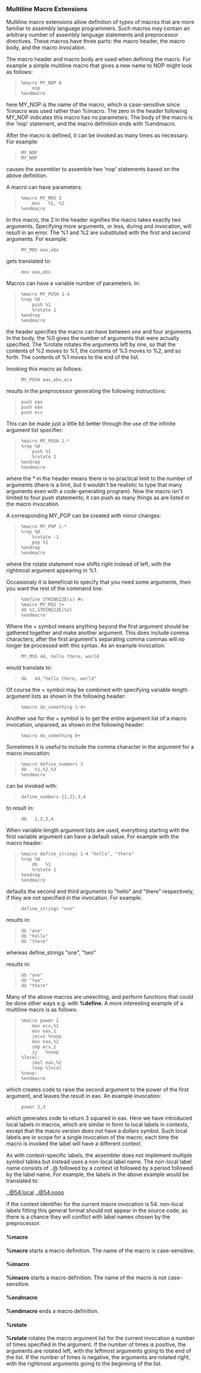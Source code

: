 ### Multiline Macro Extensions

 
 Multiline macro extensions allow definition of types of macros that are more familiar to assembly language programmers.  Such macros may contain an arbitrary number of assembly language statements and preprocessor directives.  These macros have three parts:  the macro header, the macro body, and the macro invocation.
 
 The macro header and macro body are used when defining the macro.  For example a simple multiline macro that gives a new name to NOP might look as follows:
 
>     %macro MY_NOP 0
>         nop
>     %endmacro
 
 here MY_NOP is the name of the macro, which is case-sensitive since %macro was used rather than %imacro.  The zero in the header following MY_NOP indicates this macro has no parameters.  The body of the macro is the 'nop' statement, and the macro definition ends with %endmacro.
 
 After the macro is defined, it can be invoked as many times as necessary.  For example:
 
>     MY_NOP
>     MY_NOP
 
 causes the assembler to assemble two 'nop' statements based on the above definition.
 
 A macro can have parameters:
 
>     %macro MY_MOV 2
>         mov   %1, %2
>     %endmacro
 
 In this macro, the 2 in the header signifies the macro takes exactly two arguments.  Specifying more arguments, or less, during and invocation, will result in an error.  The %1 and %2 are substituted with the first and second arguments.  For example:
 
>     MY_MOV eax,ebx
 
 gets translated to:
 
>     mov eax,ebx
 
 
 Macros can have a variable number of parameters.  In:
 
>     %macro MY_PUSH 1-4
>     %rep %0
>         push %1
>         %rotate 1
>     %endrep
>     %endmacro
 
 the header specifies the macro can have between one and four arguments.  In the body, the %0 gives the number of arguments that were actually specified.  The %rotate rotates the arguments left by one, so that the contents of %2 moves to %1, the contents of %3 moves to %2, and so forth.  The contents of %1 moves to the end of the list.
 
 Invoking this macro as follows:
 
>     MY_PUSH eax,ebx,ecx
 
 results in the preprocessor generating the following instructions:
 
>     push eax
>     push ebx
>     push ecx
 
 This can be made just a little bit better through the use of the infinite argument list specifier:
 
>     %macro MY_PUSH 1-*
>     %rep %0
>         push %1
>         %rotate 1
>     %endrep
>     %endmacro
 
 where the \* in the header means there is no practical limit to the number of arguments (there is a limit, but it wouldn't be realistic to type that many arguments even with a code-generating program).  Now the macro isn't limited to four push statements; it can push as many things as are listed in the macro invocation.
 
 A corresponding MY_POP can be created with minor changes:
 
>     %macro MY_POP 1-*
>     %rep %0
>         %rotate -1
>         pop %1
>     %endrep
>     %endmacro
 
 where the rotate statement now shifts right instead of left, with the rightmost argument appearing in %1.
 
 Occasionaly it is beneficial to specify that you need some arguments, then you want the rest of the command line:
 
>     %define STRINGIZE(s) #s
>     %macro MY_MSG 1+
>     db %1,STRINGIZE(%2)
>     %endmacro
 
 Where the + symbol means anything beyond the first argument should be gathered together and make another argument.  This does include comma characters; after the first argument's separating comma commas will no longer be processed with this syntax.  As an example invocation:
 
>     MY_MSG 44, hello there, world
 
 would translate to:
 
>     db   44,"hello there, world"
 
 Of course the + symbol may be combined with specifying variable length argument lists as shown in the following header:
 
>     %macro do_something 1-4+
 
 Another use for the + symbol is to get the entire argument list of a macro invocation, unparsed, as shown in the following header:
 
>     %macro do_something 0+
 
 Sometimes it is useful to include the comma character in the argument for a macro invocation:
 
>     %macro define_numbers 3
>     db   %1,%2,%3
>     %endmacro
 
 can be invoked with:
 
>     define_numbers {1,2},3,4
 
 to result in:
 
>     db   1,2,3,4
 
 When variable length argument lists are used, everything starting with the first variable argument can have a default value.  For example with the macro header:
 
>     %macro define_strings 1-4 "hello", "there"
>     %rep %0
>         db   %1
>         %rotate 1
>     %endrep
>     %endmacro
 
 defaults the second and third arguments to "hello" and "there" respectively, if they are not specified in the invocation.  For example:
 
>     define_strings "one"
 
 results in:
 
>     db "one"
>     db "hello"
>     db "there"
 
 whereas define_strings "one", "two"
 
 results in:
 
>     db "one"
>     db "two"
>     db "there"
 
 Many of the above macros are unexciting, and perform functions that could be done other ways e.g. with **%define**.  A more interesting example of a multiline macro is as follows:
 
>     %macro power 2
>         mov ecx,%1
>         mov eax,1
>         jecxz %noop
>         mov eax,%2
>         cmp ecx,1
>         jz   %noop
>     %local:
>         imul eax,%2
>         loop %local
>     %noop:
>     %endmacro
 
 which creates code to raise the second argument to the power of the first argument, and leaves the result in eax.  An example invocation:
 
>     power 2,3
 
 which generates code to return 3 squared in eax.  Here we have introduced local labels in macros, which are similar in form to local labels in contexts, except that the macro version does not have a dollars symbol.  Such local labels are in scope for a single invocation of the macro;  each time the macro is invoked the label will have a different context.  
 
 As with context-specific labels, the assembler does not implement multiple symbol tables but instead uses a non-local label name.  The non-local label name consists of ..@ followed by a context id followed by a period followed by the label name.  For example, the labels in the above example would be translated to:
 
 ..@54.local
 ..@54.noop
 
 if the context identifier for the current macro invocation is 54.  non-local labels fitting this general format should not appear in the source code, as there is a chance they will conflict with label names chosen by the preprocessor.


#### %macro

 **%macro** starts a macro definition.  The name of the macro is case-sensitive.


#### %imacro

 **%imacro** starts a macro definition.  The name of the macro is not case-sensitive.


#### %endmacro

 **%endmacro** ends a macro definition.


#### %rotate

 **%rotate** rotates the macro argument list for the current invocation a number of times specified in the argument.  If the number of times is positive, the arguments are rotated left, with the leftmost arguments going to the end of the list.  If the number of times is negative, the arguments are rotated right, with the rightmost arguments going to the beginning of the list.
 
   